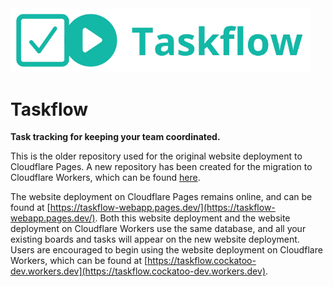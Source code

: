 <img src="logo-github.webp" alt="Taskflow logo" width="480px">

# Taskflow

**Task tracking for keeping your team coordinated.**

This is the older repository used for the original website deployment to Cloudflare Pages. 
A new repository has been created for the migration to Cloudflare Workers, 
which can be found [here](https://github.com/cockatoo-dev/taskflow).

The website deployment on Cloudflare Pages remains online, and can be found at 
[https://taskflow-webapp.pages.dev/](https://taskflow-webapp.pages.dev/).
Both this website deployment and the website deployment on Cloudflare Workers use the same 
database, and all your existing boards and tasks will appear on the new website deployment.
Users are encouraged to begin using the website deployment on Cloudflare Workers, which can be found at 
[https://taskflow.cockatoo-dev.workers.dev](https://taskflow.cockatoo-dev.workers.dev). 

